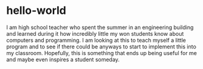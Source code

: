 # hello-world
I am high school teacher who spent the summer in an engineering building and learned during it how incredibly little my won students know about computers and programming. I am looking at this to teach myself a little program and to see if there could be anyways to start to implement this into my classroom.
Hopefully, this is something that ends up being useful for me and maybe even inspires a student someday.
